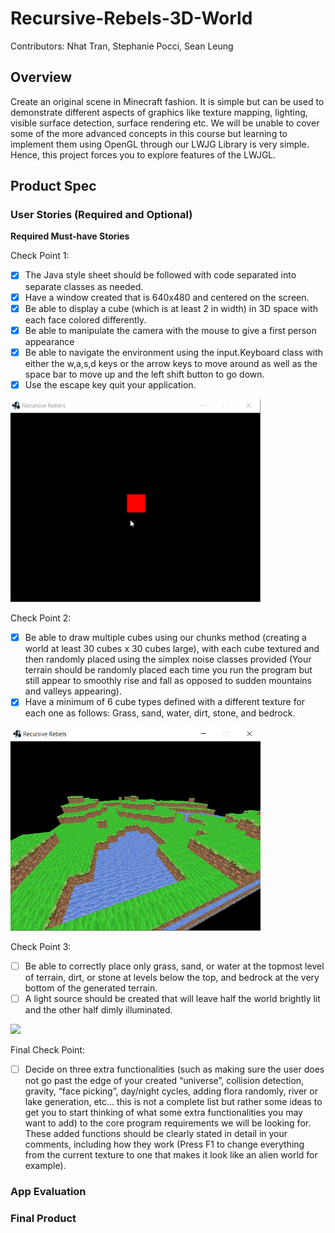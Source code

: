 # Recursive-Rebels-3D-World

Contributors: Nhat Tran, Stephanie Pocci, Sean Leung

## Overview

Create an original scene in Minecraft fashion. It is simple but can be used to demonstrate different aspects of graphics like texture mapping, lighting, visible surface detection, surface rendering etc. We will be unable to cover some of the more advanced concepts in this course but learning to implement them using OpenGL through our LWJG Library is very simple. Hence, this project forces you to explore features of the LWJGL.

## Product Spec

### User Stories (Required and Optional)

**Required Must-have Stories**

Check Point 1:

- [x] The Java style sheet should be followed with code separated into separate classes as needed.
- [x] Have a window created that is 640x480 and centered on the screen.
- [x] Be able to display a cube (which is at least 2 in width) in 3D space with each face colored differently.
- [x] Be able to manipulate the camera with the mouse to give a first person appearance
- [x] Be able to navigate the environment using the input.Keyboard class with either the w,a,s,d keys or the arrow keys to move around as well as the space bar to move up and the left shift button to go down.
- [x] Use the escape key quit your application.

<img src="checkpoint01.gif" width=400>

Check Point 2:

- [x] Be able to draw multiple cubes using our chunks method (creating a world at least 30 cubes x 30 cubes large), with each cube textured and then randomly placed using the simplex noise classes provided (Your terrain should be randomly placed each time you run the program but still appear to smoothly rise and fall as opposed to sudden mountains and valleys appearing).
- [x] Have a minimum of 6 cube types defined with a different texture for each one as follows: Grass, sand, water, dirt, stone, and bedrock.

<img src="CheckPoint02.PNG" width=400>

Check Point 3:

- [ ] Be able to correctly place only grass, sand, or water at the topmost level of terrain, dirt, or stone at levels below the top, and bedrock at the very bottom of the generated terrain.
- [ ] A light source should be created that will leave half the world brightly lit and the other half dimly illuminated.

<img src="CP3.gif" width=400>

Final Check Point:

- [ ] Decide on three extra functionalities (such as making sure the user does not go past the
      edge of your created “universe”, collision detection, gravity, “face picking”, day/night cycles, adding
      flora randomly, river or lake generation, etc… this is not a complete list but rather some ideas to get you
      to start thinking of what some extra functionalities you may want to add) to the core program
      requirements we will be looking for. These added functions should be clearly stated in detail in your
      comments, including how they work (Press F1 to change everything from the current texture to one that
      makes it look like an alien world for example).

### App Evaluation

### Final Product
